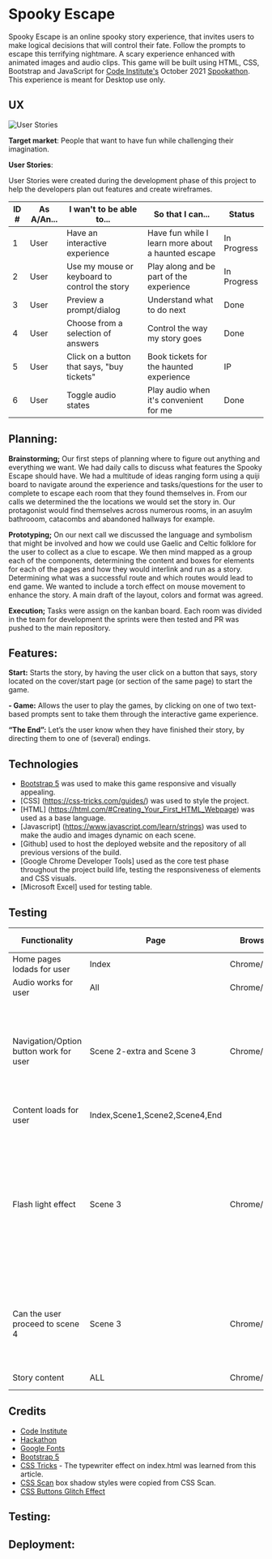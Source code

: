 # Spooky Escape

Spooky Escape is an online spooky story experience, that invites users to make logical decisions that will control their fate. Follow the prompts to escape this terrifying nightmare. A scary experience enhanced with animated images and audio clips. This game will be built using HTML, CSS, Bootstrap and JavaScript for [Code Institute's](https://codeinstitute.net/) October 2021 [Spookathon](https://hackathon.codeinstitute.net/hackathon/12/). This experience is meant for Desktop use only.

## UX

![User Stories](assets/images/user-stories.png)
 
**Target market**: People that want to have fun while challenging their imagination.

**User Stories**:

User Stories were created during the development phase of this project to help the developers plan out features and create wireframes.

| ID #       | As A/An... | I wan't to be able to... | So that I can... | Status |
| ----------- | ----------- | ----------- | ----------- | ----------- | 
|   1        | User       | Have an interactive experience | Have fun while I learn more about a haunted escape | In Progress |
| 2        | User  |  Use my mouse or keyboard to control the story | Play along and be part of the experience   | In Progress |
| 3        | User       | Preview a prompt/dialog | Understand what to do next  | Done |
| 4        | User       | Choose from a selection of answers | Control the way my story goes | Done |
| 5        | User       | Click on a button that says, "buy tickets" |  Book tickets for the haunted experience   | IP |
| 6        | User       | Toggle audio states |  Play audio when it's convenient for me   | Done |

## Planning: 

**Brainstorming;** Our first steps of planning where to figure out anything and everything we want.  We had daily calls to discuss what features the Spooky Escape should have. We had a multitude of ideas ranging form using a quiji board to navigate around the experience and tasks/questions for the user to complete to escape each room that they found themselves in. From our calls we determined the the locations we would set the story in.  Our protagonist would find themselves across numerous rooms, in an asuylm bathrooom, catacombs and abandoned hallways for example.  

**Prototyping;** On our next call we discussed the language and symbolism that might be involved and how we could use Gaelic and Celtic folklore for the user to collect as a clue to escape.  We then mind mapped as a group each of the components, determining the content and boxes for elements for each of the pages and how they would interlink and run as a story.  Determining what was a successful route and which routes would lead to end game. We wanted to include a torch effect on mouse movement to enhance the story.  A main draft of the layout, colors and format was agreed.

**Execution;** Tasks were assign on the kanban board. Each room was divided in the team for development the sprints were then tested and PR was pushed to the main repository.


## Features:

**Start:** Starts the story, by having the user click on a button that says, story located on the cover/start page (or section of the same page) to start the game.

**- Game:** Allows the user to play the games, by clicking on one of two text-based prompts sent to take them through the interactive game experience.

**“The End”:** Let’s the user know when they have finished their story, by directing them to one of (several) endings.

## Technologies

- [Bootstrap 5](https://getbootstrap.com/docs/5.1/getting-started/introduction/) was used to make this game responsive and visually appealing.
- [CSS]  (https://css-tricks.com/guides/) was used to style the project.
- [HTML] (https://html.com/#Creating_Your_First_HTML_Webpage) was used as a base language.
- [Javascript] (https://www.javascript.com/learn/strings) was used to make the audio and images dynamic on each scene.
- [Github] used to host the deployed website and the repository of all previous versions of the build.
- [Google Chrome Developer Tools] used as the core test phase throughout the project build life, testing the responsiveness of elements and CSS visuals.
- [Microsoft Excel] used for testing table.

## Testing
| Functionality                          | Page                           | Browser     | Pass/Fail | Comment if Fail                                                                                                     |
| -------------------------------------- | ------------------------------ | ----------- | --------- | ------------------------------------------------------------------------------------------------------------------- |
| Home pages lodads for user             | Index                          | Chrome/Edge | Pass      |                                                                                                                     |
| Audio works for user                   | All                            | Chrome/Edge | Pass      |                                                                                                                     |
| Navigation/Option button work for user | Scene 2-extra and Scene 3      | Chrome/Edge | Fail      | Option B and C brought me to a 404 page. On scene 3, Option A and C didn't work.                                    |
| Content loads for user                 | Index,Scene1,Scene2,Scene4,End |             | Pass      |                                                                                                                     |
| Flash light effect                     | Scene 3                        | Chrome/Edge | Fail      | The flashlight effect doesn't work. It also doesn't stay in place.The "darkness" follows your mouse while scrolling |
| Can the user proceed to scene 4        | Scene 3                        | Chrome/Edge | Fail      | When the secret entrance is found, and press proceed nothing happens                                                |
| Story content                          | ALL                            | Chrome/Edge | Fail      | Alignment issue                                                                                                     |

## Credits

- [Code Institute](https://codeinstitute.net/)
- [Hackathon](https://hackathon.codeinstitute.net/)
- [Google Fonts](https://fonts.google.com/)
- [Bootstrap 5](https://getbootstrap.com/docs/5.1/getting-started/introduction/)
- [CSS Tricks](https://css-tricks.com/snippets/css/typewriter-effect/) - The typewriter effect on index.html was learned from this article.
- [CSS Scan](https://getcssscan.com/css-box-shadow-examples) box shadow styles were copied from CSS Scan.
- [CSS Buttons Glitch Effect](https://cssbuttons.io/detail/namecho/slippery-moth-23)

## Testing:




## Deployment:







